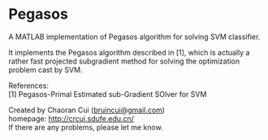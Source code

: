 Pegasos
=======

A MATLAB implementation of Pegasos algorithm for solving SVM classifier. 

It implements the Pegasos algorithm described in [1], which is actually a rather fast projected subgradient method for solving the optimization problem cast by SVM.

References:  
[1] Pegasos-Primal Estimated sub-Gradient SOlver for SVM  

Created by Chaoran Cui (bruincui@gmail.com)  
homepage: http://crcui.sdufe.edu.cn/  
If there are any problems, please let me know.
